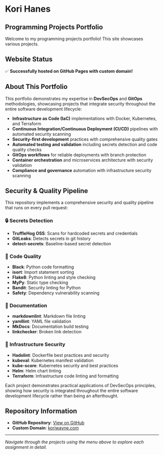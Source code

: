 # Kori Hanes
## Programming Projects Portfolio

Welcome to my programming projects portfolio! This site showcases various projects.

## Website Status
✅ **Successfully hosted on GitHub Pages with custom domain!**

## About This Portfolio

This portfolio demonstrates my expertise in **DevSecOps** and **GitOps** methodologies, showcasing projects that integrate security throughout the entire software development lifecycle:

- **Infrastructure as Code (IaC)** implementations with Docker, Kubernetes, and Terraform
- **Continuous Integration/Continuous Deployment (CI/CD)** pipelines with automated security scanning
- **Security-first development** practices with comprehensive quality gates
- **Automated testing and validation** including secrets detection and code quality checks
- **GitOps workflows** for reliable deployments with branch protection
- **Container orchestration** and microservices architecture with security validation
- **Compliance and governance** automation with infrastructure security scanning

## Security & Quality Pipeline

This repository implements a comprehensive security and quality pipeline that runs on every pull request:

### 🔒 **Secrets Detection**
- **TruffleHog OSS**: Scans for hardcoded secrets and credentials
- **GitLeaks**: Detects secrets in git history
- **detect-secrets**: Baseline-based secret detection

### 🐍 **Code Quality**
- **Black**: Python code formatting
- **isort**: Import statement sorting
- **Flake8**: Python linting and style checking
- **MyPy**: Static type checking
- **Bandit**: Security linting for Python
- **Safety**: Dependency vulnerability scanning

### 📝 **Documentation**
- **markdownlint**: Markdown file linting
- **yamllint**: YAML file validation
- **MkDocs**: Documentation build testing
- **linkchecker**: Broken link detection

### 🐳 **Infrastructure Security**
- **Hadolint**: Dockerfile best practices and security
- **kubeval**: Kubernetes manifest validation
- **kube-score**: Kubernetes security and best practices
- **Helm**: Helm chart linting
- **Terraform**: Infrastructure code linting and formatting

Each project demonstrates practical applications of DevSecOps principles, showing how security is integrated throughout the entire software development lifecycle rather than being an afterthought.

## Repository Information
- **GitHub Repository**: [View on GitHub](https://github.com/KurhyWns/static_site_test)
- **Custom Domain**: [koriwayne.com](https://koriwayne.com)

---

*Navigate through the projects using the menu above to explore each assignment in detail.*
